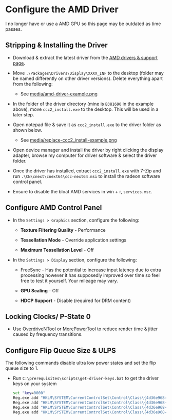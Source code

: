 # Configure the AMD Driver

I no longer have or use a AMD GPU so this page may be outdated as time passes.

## Stripping & Installing the Driver

- Download & extract the latest driver from the [AMD drivers & support page](https://www.amd.com/en/support).

- Move ``.\Packages\Drivers\Display\XXXX_INF`` to the desktop (folder may be named differently on other driver versions). Delete everything apart from the following:

    - See [media/amd-driver-example.png](../media/amd-driver-example.png)

- In the folder of the driver directory (mine is ``B381690`` in the example above), move ``ccc2_install.exe`` to the desktop. This will be used in a later step.

- Open notepad file & save it as ``ccc2_install.exe`` to the driver folder as shown below.

    - See [media/replace-ccc2_install-example.png](../media/replace-ccc2_install-example.png)

- Open device manager and install the driver by right clicking the display adapter, browse my computer for driver software & select the driver folder.

- Once the driver has installed, extract ``ccc2_install.exe`` with 7-Zip and run ``.\CN\cnext\cnext64\ccc-next64.msi`` to install the radeon software control panel.

- Ensure to disable the bloat AMD services in win + r, ``services.msc``.

## Configure AMD Control Panel

- In the ``Settings > Graphics`` section, configure the following:

    - **Texture Filtering Quality** - Performance

    - **Tessellation Mode** - Override application settings

    - **Maximum Tessellation Level** - Off

- In the ``Settings > Display`` section, configure the following:

    - FreeSync - Has the potential to increase input latency due to extra processing however it has supposedly improved over time so feel free to test it yourself. Your mileage may vary.

    - **GPU Scaling** - Off
    
    - **HDCP Support** - Disable (required for DRM content)

## Locking Clocks/ P-State 0

- Use [OverdriveNTool](https://forums.guru3d.com/threads/overdriventool-tool-for-amd-gpus.416116) or [MorePowerTool](https://www.igorslab.de/en/red-bios-editor-and-morepowertool-adjust-and-optimize-your-vbios-and-even-more-stable-overclocking-navi-unlimited) to reduce render time & jitter caused by frequency transitions.

## Configure Flip Queue Size & ULPS

The following commands disable ultra low power states and set the flip queue size to 1.

- Run ``C:\prerequisites\scripts\get-driver-keys.bat`` to get the driver keys on your system

    ```bat
    set "key=0000"
    Reg.exe add "HKLM\SYSTEM\CurrentControlSet\Control\Class\{4d36e968-e325-11ce-bfc1-08002be10318}\%key%" /v "EnableUlps" /t REG_DWORD /d "0" /f
    Reg.exe add "HKLM\SYSTEM\CurrentControlSet\Control\Class\{4d36e968-e325-11ce-bfc1-08002be10318}\%key%\UMD" /v "Main3D_DEF" /t REG_SZ /d "1" /f
    Reg.exe add "HKLM\SYSTEM\CurrentControlSet\Control\Class\{4d36e968-e325-11ce-bfc1-08002be10318}\%key%\UMD" /v "Main3D" /t REG_BINARY /d "3100" /f
    Reg.exe add "HKLM\SYSTEM\CurrentControlSet\Control\Class\{4d36e968-e325-11ce-bfc1-08002be10318}\%key%\UMD" /v "FlipQueueSize" /t REG_BINARY /d "3100" /f
    ```
